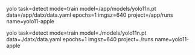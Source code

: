 yolo task=detect mode=train model=/app/models/yolo11n.pt  data=/app/datx/data.yaml epochs=1 imgsz=640 project=/app/runs  name=yolo11-apple


yolo task=detect mode=train model=./models/yolo11n.pt  data=./datx/data.yaml epochs=1 imgsz=640 project=./runs  name=yolo11-apple